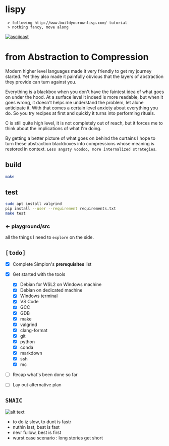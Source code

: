 # **lispy**
```
 > following http://www.buildyourownlisp.com/ tutorial
 > nothing fancy, move along
```
[![asciicast](https://asciinema.org/a/xUzkxNCyVGNhiKQoIAZdmF4Ms.png)](https://asciinema.org/a/xUzkxNCyVGNhiKQoIAZdmF4Ms?speed=2&theme=tango&size=medium&autoplay=1)

# from Abstraction to Compression
Modern higher level languages made it very friendly to get my journey started. Yet they also made it painfully obvious that the layers of abstraction they provide can turn against you. 

Everything is a blackbox when you don't have the faintest idea of what goes on under the hood. At a surface level it indeed is more readable, but when it goes wrong, it doesn't helps me understand the problem, let alone anticipate it.
With that comes a certain level anxiety about everything you do. So you try recipes at first and quickly it turns into performing rituals. 

C is still quite high level, it is not completely out of reach, but it forces me to think about the implications of what I'm doing.

By getting a better picture of what goes on behind the curtains I hope to turn these abstraction blackboxes into compressions whose meaning is restored in context. `Less angsty voodoo, more internalized strategies`.

## build
```bash
make
```

## test
```bash
sudo apt install valgrind
pip install --user --requirement requirements.txt
make test
```
### ← playground/src
all the things I need to `explore` on the side.


## `[todo]`
- [x] Complete Simplon's **prerequisites** list
- [x] Get started with the tools
    + [x] Debian for WSL2 on Windows machine
    + [x] Debian on dedicated machine
    + [x] Windows terminal
    + [x] VS Code
    + [x] GCC
    + [x] GDB
    + [x] make
    + [x] valgrind
    + [x] clang-format
    + [x] git
    + [x] python
    + [x] conda
    + [x] markdown
    + [x] ssh
    + [x] mc
- [ ] Recap what's been done so far
- [ ] Lay out alternative plan
  


## `SNAIC`
![alt text][nvrstap]
- to do iz slow, to dunt is fastr
- nuthin last, best is fast  
- nevr fullow, best is first
- wurst case scenario : long stories get short


[nvrstap]: https://img.shields.io/static/v1?label=NEVR%20STAP&message=OLWIZ%20FASTR&color=ff69b4&style=for-the-badge "SNAIC --halp"